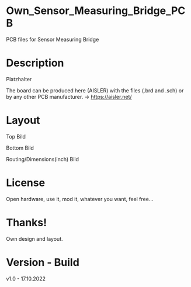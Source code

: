 # Own_Sensor_Measuring_Bridge_PCB

PCB files for Sensor Measuring Bridge 

# Description

Platzhalter

The board can be produced here (AISLER) with the files (.brd and .sch) or by any other PCB manufacturer. -> https://aisler.net/

# Layout

Top
Bild

Bottom
Bild

Routing/Dimensions(inch)
Bild

# License

Open hardware, use it, mod it, whatever you want, feel free...

# Thanks!

Own design and layout.

# Version - Build

v1.0 - 17.10.2022
